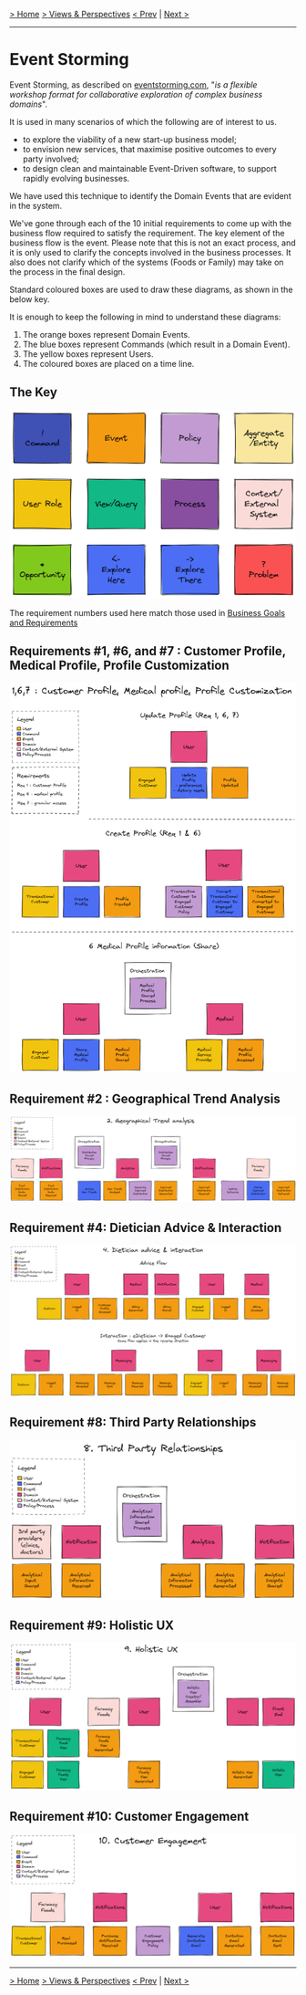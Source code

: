 [> Home](../../README.md)    [> Views & Perspectives](../README.md)
[< Prev](../FunctionalView/README.md)  |  [Next >](../scenarios/README.md)

---

# Event Storming

Event Storming, as described on [eventstorming.com](https://www.eventstorming.com/), "*is a flexible workshop format for collaborative exploration of complex business domains*".

It is used in many scenarios of which the following are of interest to us.

* to explore the viability of a new start-up business model;
* to envision new services, that maximise positive outcomes to every party involved;
* to design clean and maintainable Event-Driven software, to support rapidly evolving businesses.

We have used this technique to identify the Domain Events that are evident in the system.

We've gone through each of the 10 initial requirements to come up with the business flow required to satisfy the requirement. The key element of the business flow is the event. Please note that this is not an exact process, and it is only used to clarify the concepts involved in the business processes. It also does not clarify which of the systems (Foods or Family) may take on the process in the final design.

Standard coloured boxes are used to draw these diagrams, as shown in the below key.

It is enough to keep the following in mind to understand these diagrams:

1. The orange boxes represent Domain Events.
2. The blue boxes represent Commands (which result in a Domain Event).
3. The yellow boxes represent Users.
4. The coloured boxes are placed on a time line.

## The Key

![EventStorming Colors](../../assets/diagrams/EventStormingColors.png)

The requirement numbers used here match those used in [Business Goals and Requirements](../../1.ProblemBackground/BusinessGoalsRequirements.md)


## Requirements #1, #6, and #7 : Customer Profile, Medical Profile, Profile Customization

![Req #1, #6, #7](../../assets/diagrams/01CustomerProfile.png)

## Requirement #2 : Geographical Trend Analysis

![Req #2](../../assets/diagrams/02GeographicalTrendAnalysis.png)

## Requirement #4: Dietician Advice & Interaction

![Req #4](../../assets/diagrams/04DieticianAdviceAndInteraction.png)

## Requirement #8: Third Party Relationships
![Req #8](../../assets/diagrams/08ThirdPartyRelationships.png)


## Requirement #9: Holistic UX
![Req #9](../../assets/diagrams/09HolisticUX.png)

## Requirement #10: Customer Engagement
![Req #10](../../assets/diagrams/10CustomerEngagement.png)

---

[> Home](../../README.md)    [> Views & Perspectives](../README.md)
[< Prev](../FunctionalView/README.md)  |  [Next >](../scenarios/README.md)